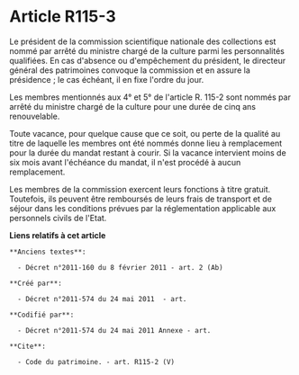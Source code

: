 # Article R115-3

Le président de la commission scientifique nationale des collections est nommé par arrêté du ministre chargé de la culture
parmi les personnalités qualifiées. En cas d'absence ou d'empêchement du président, le directeur général des patrimoines
convoque la commission et en assure la présidence ; le cas échéant, il en fixe l'ordre du jour. 

Les membres mentionnés aux 4° et 5° de l'article R. 115-2 sont nommés par arrêté du ministre chargé de la culture pour une
durée de cinq ans renouvelable. 

Toute vacance, pour quelque cause que ce soit, ou perte de la qualité au titre de laquelle les membres ont été nommés donne
lieu à remplacement pour la durée du mandat restant à courir. Si la vacance intervient moins de six mois avant l'échéance du
mandat, il n'est procédé à aucun remplacement. 

Les membres de la commission exercent leurs fonctions à titre gratuit. Toutefois, ils peuvent être remboursés de leurs frais
de transport et de séjour dans les conditions prévues par la réglementation applicable aux personnels civils de l'Etat.

**Liens relatifs à cet article**

	**Anciens textes**:

	  - Décret n°2011-160 du 8 février 2011 - art. 2 (Ab)

	**Créé par**:

	  - Décret n°2011-574 du 24 mai 2011  - art.

	**Codifié par**:

	  - Décret n°2011-574 du 24 mai 2011 Annexe - art.

	**Cite**:

	  - Code du patrimoine. - art. R115-2 (V)
